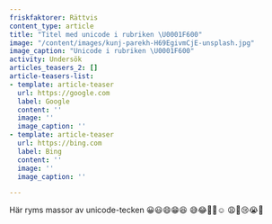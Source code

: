 ```yaml
---
friskfaktorer: Rättvis
content_type: article
title: "Titel med unicode i rubriken \U0001F600"
image: "/content/images/kunj-parekh-H69EgivmCjE-unsplash.jpg"
image_caption: "Unicode i rubriken \U0001F600"
activity: Undersök
articles_teasers_2: []
article-teasers-list:
- template: article-teaser
  url: https://google.com
  label: Google
  content: ''
  image: ''
  image_caption: ''
- template: article-teaser
  url: https://bing.com
  label: Bing
  content: ''
  image: ''
  image_caption: ''

---
```

Här ryms massor av unicode-tecken 😀😃😄😁😆 😅😂🤣🥲☺️ 😩🥺😢😭😤